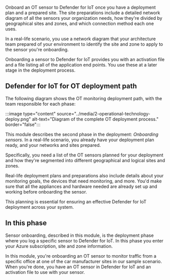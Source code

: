 Onboard an OT sensor to Defender for IoT once you have a deployment plan and a prepared site. The site preparations include a detailed network diagram of all the sensors your organization needs, how they're divided by geographical sites and zones, and which connection method each one uses.

In a real-life scenario, you use a network diagram that your architecture team prepared of your environment to identify the site and zone to apply to the sensor you're onboarding.

Onboarding a sensor to Defender for IoT provides you with an activation file and a file listing all of the application end points. You use these at a later stage in the deployment process.

## Defender for IoT for OT deployment path

The following diagram shows the OT monitoring deployment path, with the team responsible for each phase:

:::image type="content" source="../media/2-operational-technology-deploy.png" alt-text="Diagram of the complete OT deployment process." border="false":::

This module describes the second phase in the deployment: *Onboarding sensors*. In a real-life scenario, you already have your deployment plan ready, and your networks and sites prepared.

Specifically, you need a list of the OT sensors planned for your deployment and how they're segmented into different geographical and logical sites and zones.

Real-life deployment plans and preparations also include details about your monitoring goals, the devices that need monitoring, and more. You'd make sure that all the appliances and hardware needed are already set up and working before onboarding the sensor.

This planning is essential for ensuring an effective Defender for IoT deployment across your system.

## In this phase

Sensor onboarding, described in this module, is the deployment phase where you log a specific sensor to Defender for IoT. In this phase you enter your Azure subscription, site and zone information.

In this module, you're onboarding an OT sensor to monitor traffic from a specific office at one of the car manufacturer sites in our sample scenario. When you're done, you have an OT sensor in Defender for IoT and an activation file to use with your sensor.

